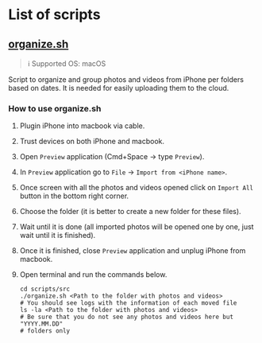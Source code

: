 # List of scripts

## [organize.sh](../src/organize.sh)

> :information_source: Supported OS: macOS

Script to organize and group photos and videos from iPhone per folders based on
dates. It is needed for easily uploading them to the cloud.

### How to use organize.sh

1. Plugin iPhone into macbook via cable.
2. Trust devices on both iPhone and macbook.
3. Open `Preview` application (Cmd+Space -> type `Preview`).
4. In `Preview` application go to `File` -> `Import from <iPhone name>`.
5. Once screen with all the photos and videos opened click on `Import All` button
   in the bottom right corner.
6. Choose the folder (it is better to create a new folder for these files).
7. Wait until it is done (all imported photos will be opened one by one, just wait
   until it is finished).
8. Once it is finished, close `Preview` application and unplug iPhone from macbook.
9. Open terminal and run the commands below.

   ```shell
   cd scripts/src
   ./organize.sh <Path to the folder with photos and videos>
   # You should see logs with the information of each moved file
   ls -la <Path to the folder with photos and videos>
   # Be sure that you do not see any photos and videos here but "YYYY.MM.DD"
   # folders only
   ```
